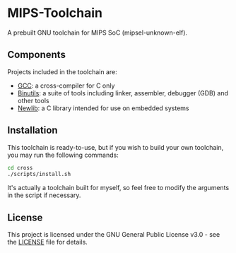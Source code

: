 # MIPS-Toolchain

A prebuilt GNU toolchain for MIPS SoC (mipsel-unknown-elf).

## Components

Projects included in the toolchain are:

- [GCC](https://gcc.gnu.org): a cross-compiler for C only
- [Binutils](https://www.gnu.org/software/binutils): a suite of tools including linker, assembler, debugger (GDB) and other tools
- [Newlib](https://sourceware.org/newlib): a C library intended for use on embedded systems

## Installation

This toolchain is ready-to-use, but if you wish to build your own toolchain, you may run the following commands:

```bash
cd cross
./scripts/install.sh
```

It's actually a toolchain built for myself, so feel free to modify the arguments in the script if necessary.

## License

This project is licensed under the GNU General Public License v3.0 - see the [LICENSE](./LICENSE) file for details.
